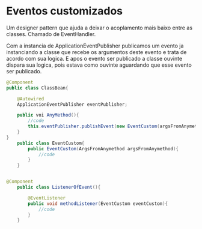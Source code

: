 # Eventos customizados

Um designer pattern que ajuda a deixar o acoplamento mais baixo entre as classes. Chamado de 
EventHandler.

Com a instancia de ApplicationEventPublisher publicamos um evento ja instanciando a classe que 
recebe os argumentos deste evento e trata de acordo com sua logica.
E apos o evento ser publicado a classe ouvinte dispara sua logica, pois estava como ouvinte 
aguardando que esse evento ser publicado.

~~~java
@Component
public class ClassBean{

    @Autowired
    ApplicationEventPublisher eventPublisher;

    public voi AnyMethod(){
        //code
        this.eventPublisher.publishEvent(new EventCustom(argsFromAnymethod));
    }
}
    public class EventCustom{
        public EventCustom(ArgsFromAnymethod argsFromAnymethod){
            //code
        }
    }


@Component
    public class ListenerOfEvent(){

        @EventListener
        public void methodListener(EventCustom eventCustom){
            //code
        }
    }
~~~